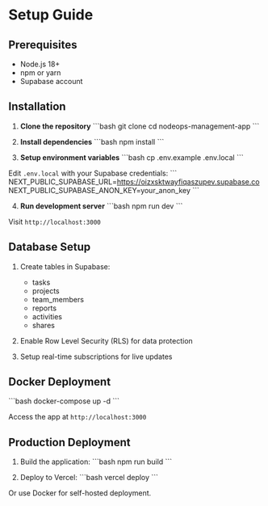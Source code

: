 # Setup Guide

## Prerequisites
- Node.js 18+
- npm or yarn
- Supabase account

## Installation

1. **Clone the repository**
\`\`\`bash
git clone <repository-url>
cd nodeops-management-app
\`\`\`

2. **Install dependencies**
\`\`\`bash
npm install
\`\`\`

3. **Setup environment variables**
\`\`\`bash
cp .env.example .env.local
\`\`\`

Edit `.env.local` with your Supabase credentials:
\`\`\`
NEXT_PUBLIC_SUPABASE_URL=https://oizxsktwayfiqaszupev.supabase.co
NEXT_PUBLIC_SUPABASE_ANON_KEY=your_anon_key
\`\`\`

4. **Run development server**
\`\`\`bash
npm run dev
\`\`\`

Visit `http://localhost:3000`

## Database Setup

1. Create tables in Supabase:
   - tasks
   - projects
   - team_members
   - reports
   - activities
   - shares

2. Enable Row Level Security (RLS) for data protection

3. Setup real-time subscriptions for live updates

## Docker Deployment

\`\`\`bash
docker-compose up -d
\`\`\`

Access the app at `http://localhost:3000`

## Production Deployment

1. Build the application:
\`\`\`bash
npm run build
\`\`\`

2. Deploy to Vercel:
\`\`\`bash
vercel deploy
\`\`\`

Or use Docker for self-hosted deployment.
